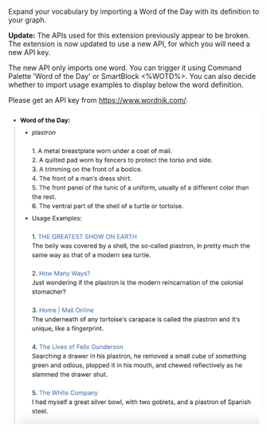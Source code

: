 Expand your vocabulary by importing a Word of the Day with its definition to your graph.

**Update:**
The APIs used for this extension previously appear to be broken. The extension is now updated to use a new API, for which you will need a new API key.

The new API only imports one word. You can trigger it using Command Palette 'Word of the Day' or SmartBlock <%WOTD%>. You can also decide whether to import usage examples to display below the word definition.

Please get an API key from https://www.wordnik.com/.

![WOTD Output](image.png)